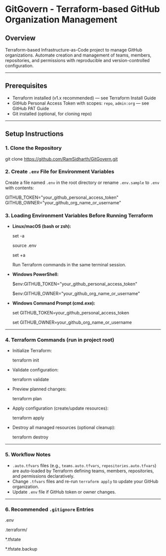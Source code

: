 # GitGovern - Terraform-based GitHub Organization Management

## Overview
Terraform-based Infrastructure-as-Code project to manage GitHub organizations. Automate creation and management of teams, members, repositories, and permissions with reproducible and version-controlled configuration.

---

## Prerequisites
- Terraform installed (v1.x recommended) — see Terraform Install Guide
- GitHub Personal Access Token with scopes: `repo`, `admin:org` — see GitHub PAT Guide
- Git installed (optional, for cloning repo)

---

## Setup Instructions

### 1. Clone the Repository
git clone https://github.com/RamSidharth/GitGovern.git


### 2. Create `.env` File for Environment Variables
Create a file named `.env` in the root directory or rename `.env.sample` to `.env` with contents:

GITHUB_TOKEN="your_github_personal_access_token"          
GITHUB_OWNER="your_github_org_name_or_username"           


### 3. Loading Environment Variables Before Running Terraform

- **Linux/macOS (bash or zsh):**
  
  set -a 
  
  source .env
  
  set +a
  
  Run Terraform commands in the same terminal session.

- **Windows PowerShell:**


  $env:GITHUB_TOKEN="your_github_personal_access_token"
  
  $env:GITHUB_OWNER="your_github_org_name_or_username"


- **Windows Command Prompt (cmd.exe):**

  set GITHUB_TOKEN=your_github_personal_access_token
  
  set GITHUB_OWNER=your_github_org_name_or_username

---

### 4. Terraform Commands (run in project root)

- Initialize Terraform:

  terraform init

- Validate configuration:

  terraform validate

- Preview planned changes:
  
  terraform plan

- Apply configuration (create/update resources):

  terraform apply

- Destroy all managed resources (optional cleanup):

  terraform destroy


---

### 5. Workflow Notes
- `.auto.tfvars` files (e.g., `teams.auto.tfvars`, `repositories.auto.tfvars`) are auto-loaded by Terraform defining teams, members, repositories, and permissions declaratively.
- Change `.tfvars` files and re-run `terraform apply` to update your GitHub organization.
- Update `.env` file if GitHub token or owner changes.

---

### 6. Recommended `.gitignore` Entries

.env

.terraform/

*.tfstate

*.tfstate.backup



